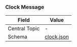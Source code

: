 ### Clock Message
| Field         | Value                                   |
|---------------|-----------------------------------------|
| Central Topic | -                                       |
| Schema        | [ clock.json ](json-schemas/clock.json) |

